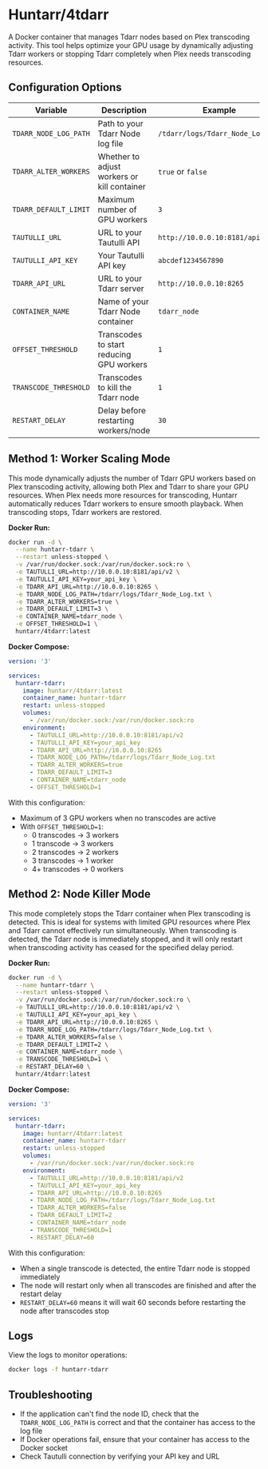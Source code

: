 # Huntarr/4tdarr

A Docker container that manages Tdarr nodes based on Plex transcoding activity. This tool helps optimize your GPU usage by dynamically adjusting Tdarr workers or stopping Tdarr completely when Plex needs transcoding resources.

## Configuration Options

| Variable | Description | Example |
|----------|-------------|---------|
| `TDARR_NODE_LOG_PATH` | Path to your Tdarr Node log file | `/tdarr/logs/Tdarr_Node_Log.txt` |
| `TDARR_ALTER_WORKERS` | Whether to adjust workers or kill container | `true` or `false` |
| `TDARR_DEFAULT_LIMIT` | Maximum number of GPU workers | `3` |
| `TAUTULLI_URL` | URL to your Tautulli API | `http://10.0.0.10:8181/api/v2` |
| `TAUTULLI_API_KEY` | Your Tautulli API key | `abcdef1234567890` |
| `TDARR_API_URL` | URL to your Tdarr server | `http://10.0.0.10:8265` |
| `CONTAINER_NAME` | Name of your Tdarr Node container | `tdarr_node` |
| `OFFSET_THRESHOLD` | Transcodes to start reducing GPU workers | `1` |
| `TRANSCODE_THRESHOLD` | Transcodes to kill the Tdarr node | `1` |
| `RESTART_DELAY` | Delay before restarting workers/node | `30` |

## Method 1: Worker Scaling Mode

This mode dynamically adjusts the number of Tdarr GPU workers based on Plex transcoding activity, allowing both Plex and Tdarr to share your GPU resources. When Plex needs more resources for transcoding, Huntarr automatically reduces Tdarr workers to ensure smooth playback. When transcoding stops, Tdarr workers are restored.

**Docker Run:**
```bash
docker run -d \
  --name huntarr-tdarr \
  --restart unless-stopped \
  -v /var/run/docker.sock:/var/run/docker.sock:ro \
  -e TAUTULLI_URL=http://10.0.0.10:8181/api/v2 \
  -e TAUTULLI_API_KEY=your_api_key \
  -e TDARR_API_URL=http://10.0.0.10:8265 \
  -e TDARR_NODE_LOG_PATH=/tdarr/logs/Tdarr_Node_Log.txt \
  -e TDARR_ALTER_WORKERS=true \
  -e TDARR_DEFAULT_LIMIT=3 \
  -e CONTAINER_NAME=tdarr_node \
  -e OFFSET_THRESHOLD=1 \
  huntarr/4tdarr:latest
```

**Docker Compose:**
```yaml
version: '3'

services:
  huntarr-tdarr:
    image: huntarr/4tdarr:latest
    container_name: huntarr-tdarr
    restart: unless-stopped
    volumes:
      - /var/run/docker.sock:/var/run/docker.sock:ro
    environment:
      - TAUTULLI_URL=http://10.0.0.10:8181/api/v2
      - TAUTULLI_API_KEY=your_api_key
      - TDARR_API_URL=http://10.0.0.10:8265
      - TDARR_NODE_LOG_PATH=/tdarr/logs/Tdarr_Node_Log.txt
      - TDARR_ALTER_WORKERS=true
      - TDARR_DEFAULT_LIMIT=3
      - CONTAINER_NAME=tdarr_node
      - OFFSET_THRESHOLD=1
```

With this configuration:
- Maximum of 3 GPU workers when no transcodes are active
- With `OFFSET_THRESHOLD=1`:
  - 0 transcodes → 3 workers
  - 1 transcode → 3 workers
  - 2 transcodes → 2 workers
  - 3 transcodes → 1 worker
  - 4+ transcodes → 0 workers

## Method 2: Node Killer Mode

This mode completely stops the Tdarr container when Plex transcoding is detected. This is ideal for systems with limited GPU resources where Plex and Tdarr cannot effectively run simultaneously. When transcoding is detected, the Tdarr node is immediately stopped, and it will only restart when transcoding activity has ceased for the specified delay period.

**Docker Run:**
```bash
docker run -d \
  --name huntarr-tdarr \
  --restart unless-stopped \
  -v /var/run/docker.sock:/var/run/docker.sock:ro \
  -e TAUTULLI_URL=http://10.0.0.10:8181/api/v2 \
  -e TAUTULLI_API_KEY=your_api_key \
  -e TDARR_API_URL=http://10.0.0.10:8265 \
  -e TDARR_NODE_LOG_PATH=/tdarr/logs/Tdarr_Node_Log.txt \
  -e TDARR_ALTER_WORKERS=false \
  -e TDARR_DEFAULT_LIMIT=2 \
  -e CONTAINER_NAME=tdarr_node \
  -e TRANSCODE_THRESHOLD=1 \
  -e RESTART_DELAY=60 \
  huntarr/4tdarr:latest
```

**Docker Compose:**
```yaml
version: '3'

services:
  huntarr-tdarr:
    image: huntarr/4tdarr:latest
    container_name: huntarr-tdarr
    restart: unless-stopped
    volumes:
      - /var/run/docker.sock:/var/run/docker.sock:ro
    environment:
      - TAUTULLI_URL=http://10.0.0.10:8181/api/v2
      - TAUTULLI_API_KEY=your_api_key
      - TDARR_API_URL=http://10.0.0.10:8265
      - TDARR_NODE_LOG_PATH=/tdarr/logs/Tdarr_Node_Log.txt
      - TDARR_ALTER_WORKERS=false
      - TDARR_DEFAULT_LIMIT=2
      - CONTAINER_NAME=tdarr_node
      - TRANSCODE_THRESHOLD=1
      - RESTART_DELAY=60
```

With this configuration:
- When a single transcode is detected, the entire Tdarr node is stopped immediately
- The node will restart only when all transcodes are finished and after the restart delay
- `RESTART_DELAY=60` means it will wait 60 seconds before restarting the node after transcodes stop

## Logs

View the logs to monitor operations:
```bash
docker logs -f huntarr-tdarr
```

## Troubleshooting

- If the application can't find the node ID, check that the `TDARR_NODE_LOG_PATH` is correct and that the container has access to the log file
- If Docker operations fail, ensure that your container has access to the Docker socket
- Check Tautulli connection by verifying your API key and URL